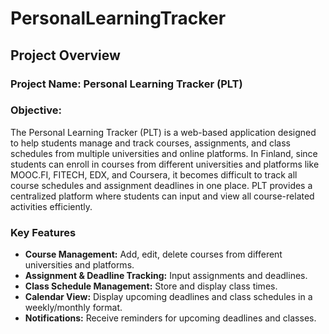 # PersonalLearningTracker

## Project Overview
### **Project Name:** Personal Learning Tracker (PLT)

### **Objective:**
The Personal Learning Tracker (PLT) is a web-based application designed to help students manage and track courses, assignments, and class schedules from multiple universities and online platforms. In Finland, since students can enroll in courses from different universities and platforms like MOOC.FI, FITECH, EDX, and Coursera, it becomes difficult to track all course schedules and assignment deadlines in one place. PLT provides a centralized platform where students can input and view all course-related activities efficiently.

### **Key Features**
- **Course Management:** Add, edit, delete courses from different universities and platforms.
- **Assignment & Deadline Tracking:** Input assignments and deadlines.
- **Class Schedule Management:** Store and display class times.
- **Calendar View:** Display upcoming deadlines and class schedules in a weekly/monthly format.
- **Notifications:** Receive reminders for upcoming deadlines and classes.
